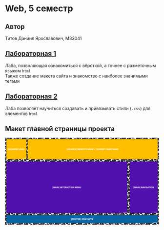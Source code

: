 # Web, 5 семестр

## Автор
Титов Даниил Ярославович, M33041

## [Лабораторная 1](https://github.com/1Menemi1/IS-2022-web-5-sem/tree/lab-1)
Лаба, позволяющая ознакомиться с вёрсткой, а точнее с разметочным языком `html`\
Также создание макета сайта и знакомство с наиболее значимыми тегами

## [Лабораторная 2](https://github.com/1Menemi1/IS-2022-web-5-sem/tree/lab-2)
Лаба позволяет научиться создавать и привязывать стили (`.css`) для элементов `html`

## Макет главной страницы проекта
![Макет](https://github.com/1Menemi1/IS-2022-web-5-sem/blob/lab-1/pictures/layout.png)

